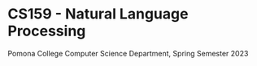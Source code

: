 # CS159 - Natural Language Processing
Pomona College Computer Science Department, Spring Semester 2023
